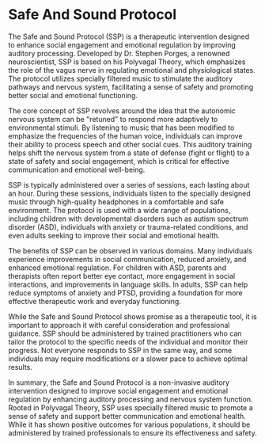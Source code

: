 # Safe And Sound Protocol

The Safe and Sound Protocol (SSP) is a therapeutic intervention designed to enhance social engagement and emotional regulation by improving auditory processing. Developed by Dr. Stephen Porges, a renowned neuroscientist, SSP is based on his Polyvagal Theory, which emphasizes the role of the vagus nerve in regulating emotional and physiological states. The protocol utilizes specially filtered music to stimulate the auditory pathways and nervous system, facilitating a sense of safety and promoting better social and emotional functioning.

The core concept of SSP revolves around the idea that the autonomic nervous system can be "retuned" to respond more adaptively to environmental stimuli. By listening to music that has been modified to emphasize the frequencies of the human voice, individuals can improve their ability to process speech and other social cues. This auditory training helps shift the nervous system from a state of defense (fight or flight) to a state of safety and social engagement, which is critical for effective communication and emotional well-being.

SSP is typically administered over a series of sessions, each lasting about an hour. During these sessions, individuals listen to the specially designed music through high-quality headphones in a comfortable and safe environment. The protocol is used with a wide range of populations, including children with developmental disorders such as autism spectrum disorder (ASD), individuals with anxiety or trauma-related conditions, and even adults seeking to improve their social and emotional health.

The benefits of SSP can be observed in various domains. Many individuals experience improvements in social communication, reduced anxiety, and enhanced emotional regulation. For children with ASD, parents and therapists often report better eye contact, more engagement in social interactions, and improvements in language skills. In adults, SSP can help reduce symptoms of anxiety and PTSD, providing a foundation for more effective therapeutic work and everyday functioning.

While the Safe and Sound Protocol shows promise as a therapeutic tool, it is important to approach it with careful consideration and professional guidance. SSP should be administered by trained practitioners who can tailor the protocol to the specific needs of the individual and monitor their progress. Not everyone responds to SSP in the same way, and some individuals may require modifications or a slower pace to achieve optimal results.

In summary, the Safe and Sound Protocol is a non-invasive auditory intervention designed to improve social engagement and emotional regulation by enhancing auditory processing and nervous system function. Rooted in Polyvagal Theory, SSP uses specially filtered music to promote a sense of safety and support better communication and emotional health. While it has shown positive outcomes for various populations, it should be administered by trained professionals to ensure its effectiveness and safety.